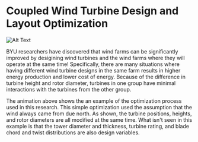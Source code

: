 # Coupled Wind Turbine Design and Layout Optimization
![Alt Text](lay.gif)

BYU researchers have discovered that wind farms can be significantly improved by desigining wind turbines and the wind farms where they will operate at the same time! Specifically, there are many situations where having different wind turbine designs in the same farm results in higher energy production and lower cost of energy. Because of the difference in turbine height and rotor diameter, turbines in one group have minimal interactions with the turbines from the other group. 

The animation above shows the an example of the optimization process used in this research. This simple optimization used the assumption that the wind always came from due north. As shown, the turbine positions, heights, and rotor diameters are all modified at the same time. What isn't seen in this example is that the tower diameter and thickness, turbine rating, and blade chord and twist distributions are also design variables.
